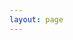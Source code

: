 ```yaml
---
layout: page
---
```


<script setup>
    import {VPTeamPage,VPTeamPageTitle,VPTeamMembers } from 'vitepress/theme'
    const members = [{
        avatar: '',
        name: '暂无',
        title: '',
        links: [{ icon: 'github', link: '' },
                { icon: 'twitter', link: '' }]
},]
</script>
<VPTeamPage>
<VPTeamPageTitle>
    <template #title>MY PROJECT</template>
    <template #lead>敬请期待</template>
</VPTeamPageTitle>
<!--
 <VPTeamMembers size="small" :members="members"/>
-->

</VPTeamPage>